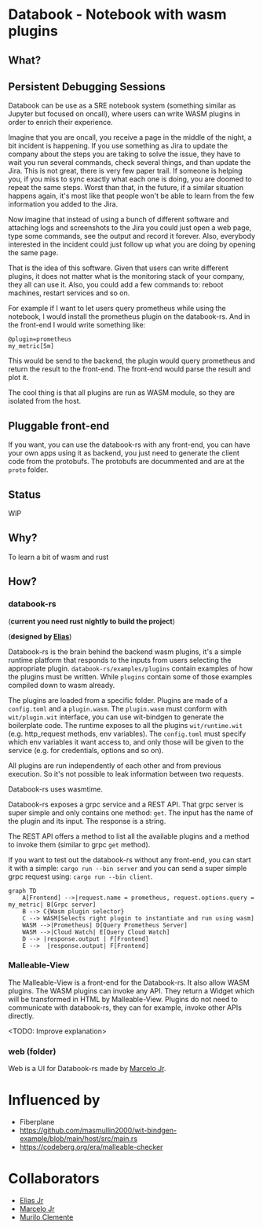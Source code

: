 # Databook - Notebook with wasm plugins


## What?

## Persistent Debugging Sessions

Databook can be use as a SRE notebook system (something similar as Jupyter but focused on oncall), where users can write WASM plugins in order to enrich their experience.

Imagine that you are oncall, you receive a page in the middle of the night, a bit incident is happening. If you use something as Jira to update the company about the steps you are taking to solve the issue, they have to wait you run several commands, check several things, and than update the Jira. This is not great, there is very few paper trail. If someone is helping you, if you miss to sync exactly what each one is doing, you are doomed to repeat the same steps. Worst than that, in the future, if a similar situation happens again, it's most like that people won't be able to learn from the few information you added to the Jira.

Now imagine that instead of using a bunch of different software and attaching logs and screenshots to the Jira you could just open a web page, type some commands, see the output and record it forever. Also, everybody interested in the incident could just follow up what you are doing by opening the same page.

That is the idea of this software. Given that users can write different plugins, it does not matter what is the monitoring stack of your company, they all can use it. Also, you could add a few commands to: reboot machines, restart services and so on.

For example if I want to let users query prometheus while using the notebook, I would install the prometheus plugin on the databook-rs. And in the front-end I would write something like:


```
@plugin=prometheus
my_metric[5m]
```

This would be send to the backend, the plugin would query prometheus and return the result to the front-end. The front-end would parse the result and plot it.

The cool thing is that all plugins are run as WASM module, so they are isolated from the host.

## Pluggable front-end

If you want, you can use the databook-rs with any front-end, you can have your own apps using it as backend, you just need to generate the client code from the protobufs. The protobufs are docummented and are at the `proto` folder.


## Status

WIP

## Why?

To learn a bit of wasm and rust

## How?

### databook-rs

(**current you need rust nightly to build the project**)

(**designed by [Elias](https://elias.sh)**)

Databook-rs is the brain behind the backend wasm plugins, it's a simple runtime platform that responds 
to the inputs from users selecting the appropriate plugin. `databook-rs/examples/plugins` contain examples of 
how the plugins must be written. While `plugins` contain some of those examples compiled down to wasm already. 

The plugins are loaded from a specific folder. Plugins are made of a `config.toml` and a `plugin.wasm`. The `plugin.wasm` must 
conform with `wit/plugin.wit` interface, you can use wit-bindgen to generate the boilerplate code. The runtime 
exposes to all the plugins `wit/runtime.wit` (e.g. http_request methods, env variables). The `config.toml` must specify 
which env variables it want access to, and only those will be given to the service (e.g. for credentials, options and so on).

All plugins are run independently of each other and from previous execution. So it's not possible to leak information between two requests.

Databook-rs uses wasmtime.

Databook-rs exposes a grpc service and a REST API. That grpc server is super simple and only contains one method: `get`. The 
input has the name of the plugin and its input. The response is a string.

The REST API offers a method to list all the available plugins and a method to invoke them (similar to grpc `get` method).

If you want to test out the databook-rs without any front-end, you can start it with a simple: `cargo run --bin server` and you 
can send a super simple grpc request using: `cargo run --bin client`.


```mermaid
graph TD
    A[Frontend] -->|request.name = prometheus, request.options.query = my_metric| B[Grpc server]
    B --> C{Wasm plugin selector}
    C --> WASM[Selects right plugin to instantiate and run using wasm]
    WASM -->|Prometheus| D[Query Prometheus Server]
    WASM -->|Cloud Watch| E[Query Cloud Watch]
    D --> |response.output | F[Frontend]
    E -->  |response.output| F[Frontend]
```


### Malleable-View

The Malleable-View is a front-end for the Databook-rs. It also allow WASM plugins. The WASM plugins can invoke any API. They return a Widget
which will be transformed in HTML by Malleable-View. Plugins do not need to communicate with databook-rs, they can for example, invoke other
APIs directly.

<TODO: Improve explanation>


### web (folder)

Web is a UI for Databook-rs made by [Marcelo Jr](https://codeberg.org/marceloadsj1).

# Influenced by

- Fiberplane
- https://github.com/masmullin2000/wit-bindgen-example/blob/main/host/src/main.rs
- https://codeberg.org/era/malleable-checker 

# Collaborators 
- [Elias Jr](https://codeberg.org/era)
- [Marcelo Jr](https://codeberg.org/marceloadsj1)
- [Murilo Clemente](https://codeberg.org/muclemente)
